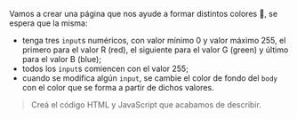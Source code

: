 Vamos a crear una página que nos ayude a formar distintos colores :art:, se espera que la misma:

- tenga tres `input`s numéricos, con valor mínimo 0 y valor máximo 255, el primero para el valor R (red), el siguiente para el valor G (green) y último para el valor B (blue);
- todos los `input`s comiencen con el valor 255;
- cuando se modifica algún `input`, se cambie el color de fondo del `body` con el color que se forma a partir de dichos valores.

> Creá el código HTML y JavaScript que acabamos de describir.
